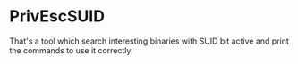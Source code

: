 # PrivEscSUID
That's a tool which search interesting binaries with SUID bit active and print the commands to use it correctly
